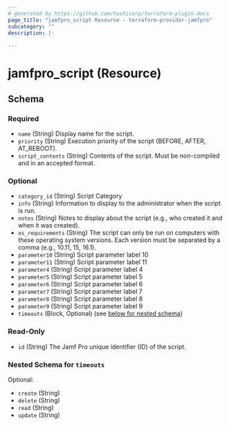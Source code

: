 ```yaml
---
# generated by https://github.com/hashicorp/terraform-plugin-docs
page_title: "jamfpro_script Resource - terraform-provider-jamfpro"
subcategory: ""
description: |-
  
---
```


# jamfpro_script (Resource)





<!-- schema generated by tfplugindocs -->
## Schema

### Required

- `name` (String) Display name for the script.
- `priority` (String) Execution priority of the script (BEFORE, AFTER, AT_REBOOT).
- `script_contents` (String) Contents of the script. Must be non-compiled and in an accepted format.

### Optional

- `category_id` (String) Script Category
- `info` (String) Information to display to the administrator when the script is run.
- `notes` (String) Notes to display about the script (e.g., who created it and when it was created).
- `os_requirements` (String) The script can only be run on computers with these operating system versions. Each version must be separated by a comma (e.g., 10.11, 15, 16.1).
- `parameter10` (String) Script parameter label 10
- `parameter11` (String) Script parameter label 11
- `parameter4` (String) Script parameter label 4
- `parameter5` (String) Script parameter label 5
- `parameter6` (String) Script parameter label 6
- `parameter7` (String) Script parameter label 7
- `parameter8` (String) Script parameter label 8
- `parameter9` (String) Script parameter label 9
- `timeouts` (Block, Optional) (see [below for nested schema](#nestedblock--timeouts))

### Read-Only

- `id` (String) The Jamf Pro unique identifier (ID) of the script.

<a id="nestedblock--timeouts"></a>
### Nested Schema for `timeouts`

Optional:

- `create` (String)
- `delete` (String)
- `read` (String)
- `update` (String)
